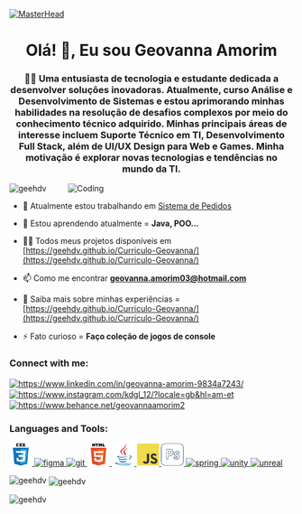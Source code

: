 [![MasterHead](https://i.gifer.com/INH3.gif)](https://geehdv.io)

<h1 align="center"> Olá! 👋, Eu sou Geovanna Amorim</h1>
<h3 align="center"> 👩‍💻  Uma entusiasta de tecnologia e estudante dedicada a desenvolver soluções inovadoras. Atualmente, curso Análise e Desenvolvimento de Sistemas e estou aprimorando minhas habilidades na resolução de desafios complexos por meio do conhecimento técnico adquirido. Minhas principais áreas de interesse incluem Suporte Técnico em TI, Desenvolvimento Full Stack, além de UI/UX Design para Web e Games. Minha motivação é explorar novas tecnologias e tendências no mundo da TI.</h3>

<img align="right" alt="Coding" width = "400" src="https://camo.githubusercontent.com/fe9c58fcf5f2230be260ea1f9e5f588f3ad0c332cead570a9b48e8baaec68bd7/68747470733a2f2f6d656469612e67697068792e636f6d2f6d656469612f3458586f384137434957316c5a476764686d2f67697068792e676966">

<p align="left"> <img src="https://komarev.com/ghpvc/?username=geehdv&label=Profile%20views&color=0e75b6&style=flat" alt="geehdv" /> </p>

- 🔭 Atualmente estou trabalhando em [Sistema de Pedidos](https://github.com/GeehDV/TavernaEncantada)

- 🌱 Estou aprendendo atualmente = **Java, POO...**

- 👨‍💻 Todos meus projetos disponíveis em [https://geehdv.github.io/Curriculo-Geovanna/](https://geehdv.github.io/Curriculo-Geovanna/)

- 📫 Como me encontrar **geovanna.amorim03@hotmail.com**

- 📄 Saiba mais sobre minhas experiências = [https://geehdv.github.io/Curriculo-Geovanna/](https://geehdv.github.io/Curriculo-Geovanna/)

- ⚡ Fato curioso = **Faço coleção de jogos de console**

<h3 align="left">Connect with me:</h3>
<p align="left">
<a href="https://linkedin.com/in/https://www.linkedin.com/in/geovanna-amorim-9834a7243/" target="blank"><img align="center" src="https://raw.githubusercontent.com/rahuldkjain/github-profile-readme-generator/master/src/images/icons/Social/linked-in-alt.svg" alt="https://www.linkedin.com/in/geovanna-amorim-9834a7243/" height="30" width="40" /></a>
<a href="https://instagram.com/https://www.instagram.com/kdgl_12/?locale=gb&hl=am-et" target="blank"><img align="center" src="https://raw.githubusercontent.com/rahuldkjain/github-profile-readme-generator/master/src/images/icons/Social/instagram.svg" alt="https://www.instagram.com/kdgl_12/?locale=gb&hl=am-et" height="30" width="40" /></a>
<a href="https://www.behance.net/https://www.behance.net/geovannaamorim2" target="blank"><img align="center" src="https://raw.githubusercontent.com/rahuldkjain/github-profile-readme-generator/master/src/images/icons/Social/behance.svg" alt="https://www.behance.net/geovannaamorim2" height="30" width="40" /></a>
</p>

<h3 align="left">Languages and Tools:</h3>
<p align="left"> <a href="https://www.w3schools.com/css/" target="_blank" rel="noreferrer"> <img src="https://raw.githubusercontent.com/devicons/devicon/master/icons/css3/css3-original-wordmark.svg" alt="css3" width="40" height="40"/> </a> <a href="https://www.figma.com/" target="_blank" rel="noreferrer"> <img src="https://www.vectorlogo.zone/logos/figma/figma-icon.svg" alt="figma" width="40" height="40"/> </a> <a href="https://git-scm.com/" target="_blank" rel="noreferrer"> <img src="https://www.vectorlogo.zone/logos/git-scm/git-scm-icon.svg" alt="git" width="40" height="40"/> </a> <a href="https://www.w3.org/html/" target="_blank" rel="noreferrer"> <img src="https://raw.githubusercontent.com/devicons/devicon/master/icons/html5/html5-original-wordmark.svg" alt="html5" width="40" height="40"/> </a> <a href="https://www.java.com" target="_blank" rel="noreferrer"> <img src="https://raw.githubusercontent.com/devicons/devicon/master/icons/java/java-original.svg" alt="java" width="40" height="40"/> </a> <a href="https://developer.mozilla.org/en-US/docs/Web/JavaScript" target="_blank" rel="noreferrer"> <img src="https://raw.githubusercontent.com/devicons/devicon/master/icons/javascript/javascript-original.svg" alt="javascript" width="40" height="40"/> </a> <a href="https://www.photoshop.com/en" target="_blank" rel="noreferrer"> <img src="https://raw.githubusercontent.com/devicons/devicon/master/icons/photoshop/photoshop-line.svg" alt="photoshop" width="40" height="40"/> </a> <a href="https://spring.io/" target="_blank" rel="noreferrer"> <img src="https://www.vectorlogo.zone/logos/springio/springio-icon.svg" alt="spring" width="40" height="40"/> </a> <a href="https://unity.com/" target="_blank" rel="noreferrer"> <img src="https://www.vectorlogo.zone/logos/unity3d/unity3d-icon.svg" alt="unity" width="40" height="40"/> </a> <a href="https://unrealengine.com/" target="_blank" rel="noreferrer"> <img src="https://raw.githubusercontent.com/kenangundogan/fontisto/036b7eca71aab1bef8e6a0518f7329f13ed62f6b/icons/svg/brand/unreal-engine.svg" alt="unreal" width="40" height="40"/> </a> </p>

<p><img align="left" src="https://github-readme-stats.vercel.app/api/top-langs?username=geehdv&show_icons=true&locale=en&layout=compact" alt="geehdv" /></p>

<p>&nbsp;<img align="center" src="https://github-readme-stats.vercel.app/api?username=geehdv&show_icons=true&locale=en" alt="geehdv" /></p>

<p><img align="center" src="https://github-readme-streak-stats.herokuapp.com/?user=geehdv&" alt="geehdv" /></p>
